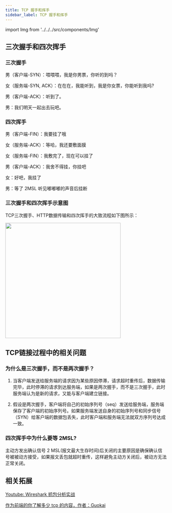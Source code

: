 ```yaml
---
title: TCP 握手和挥手
sidebar_label: TCP 握手和挥手
---
```

import Img from '../../../src/components/Img'

## 三次握手和四次挥手

### 三次握手

男（客户端-SYN）：喂喂喂，我是你男票，你听的到吗？

女（服务端-SYN, ACK）：在在在，我能听到，我是你女票，你能听到我吗?

男（客户端-ACK）：听到了。

男：我们明天一起出去玩吧。

### 四次挥手

男（客户端-FIN）：我要挂了哦

女（服务端-ACK）：等哈，我还要敷面膜

女（服务端-FIN）：我敷完了，现在可以挂了

男（客户端-ACK）：我舍不得挂，你挂吧

女：好吧，我挂了

男：等了 2MSL 听见嘟嘟嘟的声音后挂断

### 三次握手和四次挥手示意图

TCP三次握手、HTTP数据传输和四次挥手的大致流程如下图所示：

<Img width="360" legend="图：三次握手和四次挥手图示" src="https://cosmos-x.oss-cn-hangzhou.aliyuncs.com/Znl1Ty.jpg" />

## TCP链接过程中的相关问题

### 为什么是三次握手，而不是两次握手？

1. 当客户端发送给服务端的请求因为某些原因停滞，请求超时重传后，数据传输完毕，此时停滞的请求到达服务端，如果是两次握手，而不是三次握手，此时服务端认为是新的请求，又能与客户端建立链接。

2. 假设是两次握手，客户端将自己的初始序列号（seq）发送给服务端，服务端保存了客户端的初始序列号。如果服务端发送自身的初始序列号和同步信号（SYN）给客户端的数据包丢失，此时客户端和服务端无法就双方序列号达成一致。

### 四次挥手中为什么要等 2MSL?

主动方发出确认信号 2 MSL(报文最大生存时间)后关闭的主要原因是确保确认信号被被动方接受，如果报文丢包就超时重传，这样避免主动方关闭后，被动方无法正常关闭。

## 相关拓展
[Youtube: Wireshark 抓包分析实战](https://www.youtube.com/watch?v=QcapJPYUY58)

[作为前端的你了解多少 tcp 的内容，作者：Guokai](https://juejin.im/post/5c078058f265da611c26c235)